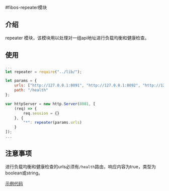#fibos-repeater模块

## 介绍

repeater 模块，该模块用以处理对一组api地址进行负载均衡和健康检查。

## 使用

```javascript
...
let repeater = require("../lib/");

let params = {
	urls: ["http://127.0.0.1:8091", "http://127.0.0.1:8092", "http://127.0.0.1:8093"],
	path: "/health"
};

var httpServer = new http.Server(8081, [
	(req) => {
		req.session = {}
	}, {
		"*": repeater(params.urls)
	}
]);
...
```

## 注意事项

进行负载均衡和健康检查的urls必须有`/health`路由，响应内容为true，类型为boolean或string。


[示例代码](./examples/index.js)